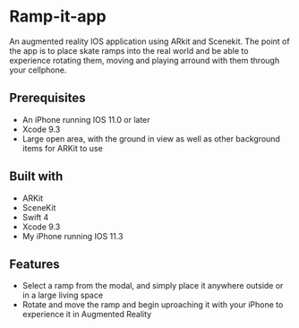 # Ramp-it-app
An augmented reality IOS application using ARkit and Scenekit.
The point of the app is to place skate ramps into the real world and be able to experience rotating them, moving and playing 
arround with them through your cellphone.

## Prerequisites
* An iPhone running IOS 11.0 or later 
* Xcode 9.3 
* Large open area, with the ground in view as well as other background items for ARKit to use 

## Built with 
* ARKit 
* SceneKit 
* Swift 4
* Xcode 9.3
* My iPhone running IOS 11.3


## Features
* Select a ramp from the modal, and simply place it anywhere outside or in a large living space
* Rotate and move the ramp and begin uproaching it with your iPhone to experience it in Augmented Reality
